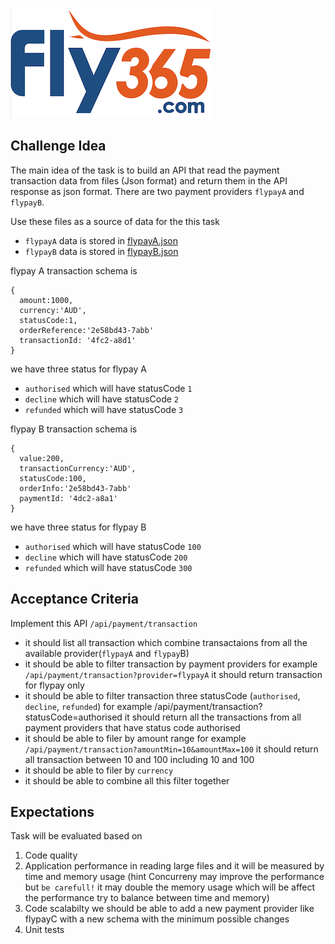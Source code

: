 <p align="center">

![alt text](../fly365.png)

</p>

## Challenge Idea
The main idea of the task is to build an API that read the payment transaction data from files (Json format) and return them in the API response as json format.
There are two payment providers `flypayA` and `flypayB`.

Use these files as a source of data for the this task
- `flypayA` data is stored in [flypayA.json](./flypayA.json)
- `flypayB` data is stored in [flypayB.json](./flypayB.json)


flypay A transaction schema is 
```
{
  amount:1000,
  currency:'AUD',
  statusCode:1,
  orderReference:'2e58bd43-7abb'
  transactionId: '4fc2-a8d1'
}
```

we have three status for flypay A
- `authorised` which will have statusCode `1`
- `decline` which will have statusCode `2`
- `refunded` which will have statusCode `3`


flypay B transaction schema is 
```
{
  value:200,
  transactionCurrency:'AUD',
  statusCode:100,
  orderInfo:'2e58bd43-7abb'
  paymentId: '4dc2-a8a1'
}
```

we have three status for flypay B
- `authorised` which will have statusCode `100`
- `decline` which will have statusCode `200`
- `refunded` which will have statusCode `300`


## Acceptance Criteria

Implement this API `/api/payment/transaction `
- it should list all transaction which combine transactaions from all the available provider(`flypayA` and `flypay`B)
- it should be able to filter transaction by payment providers for example `/api/payment/transaction?provider=flypayA` it should return transaction for flypay only
- it should be able to filter transaction three statusCode (`authorised`, `decline`, `refunded`) for example /api/payment/transaction?statusCode=authorised it should return all the transactions from all payment providers that have status code authorised
- it should be able to filer by amount range for example `/api/payment/transaction?amountMin=10&amountMax=100` it should return all transaction between 10 and 100 including 10 and 100
- it should be able to filer by `currency` 
- it should be able to combine all this filter together 

## Expectations

Task will be evaluated based on
1. Code quality
2. Application performance in reading large files and it will be measured by time and memory usage (hint Concurreny may improve the performance but `be carefull!` it may double the memory usage which will be affect the performance try to balance between time and memory)
3. Code scalabilty we should be able to add a new payment provider like flypayC with a new schema with the minimum possible changes 
5. Unit tests


